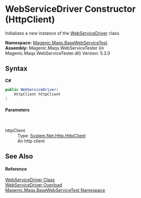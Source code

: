 # WebServiceDriver Constructor (HttpClient)
 

Initializes a new instance of the <a href="MAQS_5/WebServices_AUTOGENERATED/WebServiceDriver_Class">WebServiceDriver</a> class

**Namespace:**&nbsp;<a href="MAQS_5/WebServices_AUTOGENERATED/Magenic-Maqs-BaseWebServiceTest_Namespace">Magenic.Maqs.BaseWebServiceTest</a><br />**Assembly:**&nbsp;Magenic.Maqs.WebServiceTester (in Magenic.Maqs.WebServiceTester.dll) Version: 5.3.0

## Syntax

**C#**<br />
``` C#
public WebServiceDriver(
	HttpClient httpClient
)
```


#### Parameters
&nbsp;<dl><dt>httpClient</dt><dd>Type: <a href="http://msdn2.microsoft.com/en-us/library/hh193681" target="_blank">System.Net.Http.HttpClient</a><br />An http client</dd></dl>

## See Also


#### Reference
<a href="MAQS_5/WebServices_AUTOGENERATED/WebServiceDriver_Class">WebServiceDriver Class</a><br /><a href="MAQS_5/WebServices_AUTOGENERATED/WebServiceDriver_Constructor">WebServiceDriver Overload</a><br /><a href="MAQS_5/WebServices_AUTOGENERATED/Magenic-Maqs-BaseWebServiceTest_Namespace">Magenic.Maqs.BaseWebServiceTest Namespace</a><br />